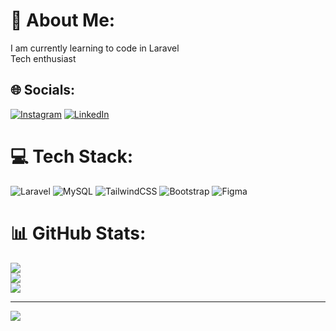 # 💫 About Me:
I am currently learning to code in Laravel <br>Tech enthusiast 


## 🌐 Socials:
[![Instagram](https://img.shields.io/badge/Instagram-%23E4405F.svg?logo=Instagram&logoColor=white)](https://instagram.com/aslammatasri) [![LinkedIn](https://img.shields.io/badge/LinkedIn-%230077B5.svg?logo=linkedin&logoColor=white)](https://linkedin.com/in//aslam-mat-asri/) 

# 💻 Tech Stack:
![Laravel](https://img.shields.io/badge/laravel-%23FF2D20.svg?style=for-the-badge&logo=laravel&logoColor=white) ![MySQL](https://img.shields.io/badge/mysql-4479A1.svg?style=for-the-badge&logo=mysql&logoColor=white) ![TailwindCSS](https://img.shields.io/badge/tailwindcss-%2338B2AC.svg?style=for-the-badge&logo=tailwind-css&logoColor=white) ![Bootstrap](https://img.shields.io/badge/bootstrap-%238511FA.svg?style=for-the-badge&logo=bootstrap&logoColor=white) ![Figma](https://img.shields.io/badge/figma-%23F24E1E.svg?style=for-the-badge&logo=figma&logoColor=white)
# 📊 GitHub Stats:
![](https://github-readme-stats.vercel.app/api?username=aslammatasri&theme=dark&hide_border=false&include_all_commits=false&count_private=false)<br/>
![](https://github-readme-streak-stats.herokuapp.com/?user=aslammatasri&theme=dark&hide_border=false)<br/>
![](https://github-readme-stats.vercel.app/api/top-langs/?username=aslammatasri&theme=dark&hide_border=false&include_all_commits=false&count_private=false&layout=compact)

---
[![](https://visitcount.itsvg.in/api?id=aslammatasri&icon=0&color=0)](https://visitcount.itsvg.in)

<!-- Proudly created with GPRM ( https://gprm.itsvg.in ) -->
